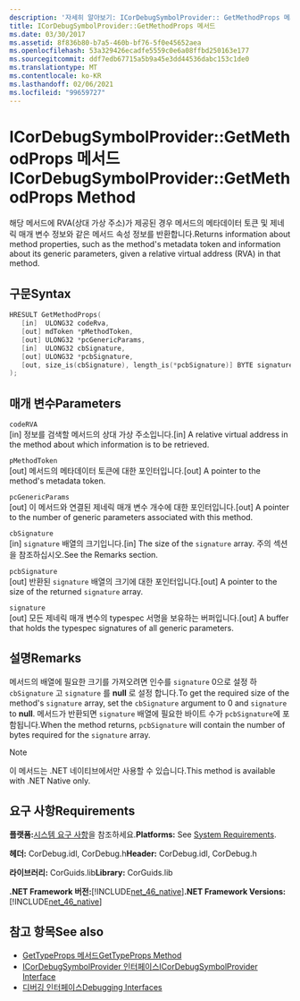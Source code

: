 ```yaml
---
description: '자세히 알아보기: ICorDebugSymbolProvider:: GetMethodProps 메서드'
title: ICorDebugSymbolProvider::GetMethodProps 메서드
ms.date: 03/30/2017
ms.assetid: 8f836b80-b7a5-460b-bf76-5f0e45652aea
ms.openlocfilehash: 53a329426ecadfe5559c0e6a08ffbd250163e177
ms.sourcegitcommit: ddf7edb67715a5b9a45e3dd44536dabc153c1de0
ms.translationtype: MT
ms.contentlocale: ko-KR
ms.lasthandoff: 02/06/2021
ms.locfileid: "99659727"
---
```

# <a name="icordebugsymbolprovidergetmethodprops-method"></a><span data-ttu-id="59e84-103">ICorDebugSymbolProvider::GetMethodProps 메서드</span><span class="sxs-lookup"><span data-stu-id="59e84-103">ICorDebugSymbolProvider::GetMethodProps Method</span></span>

<span data-ttu-id="59e84-104">해당 메서드에 RVA(상대 가상 주소)가 제공된 경우 메서드의 메타데이터 토큰 및 제네릭 매개 변수 정보와 같은 메서드 속성 정보를 반환합니다.</span><span class="sxs-lookup"><span data-stu-id="59e84-104">Returns information about method properties, such as the method's metadata token and information about its generic parameters, given a relative virtual address (RVA) in that method.</span></span>  
  
## <a name="syntax"></a><span data-ttu-id="59e84-105">구문</span><span class="sxs-lookup"><span data-stu-id="59e84-105">Syntax</span></span>  
  
```cpp  
HRESULT GetMethodProps(  
   [in]  ULONG32 codeRva,  
   [out] mdToken *pMethodToken,  
   [out] ULONG32 *pcGenericParams,  
   [in]  ULONG32 cbSignature,  
   [out] ULONG32 *pcbSignature,  
   [out, size_is(cbSignature), length_is(*pcbSignature)] BYTE signature[]  
);  
```  
  
## <a name="parameters"></a><span data-ttu-id="59e84-106">매개 변수</span><span class="sxs-lookup"><span data-stu-id="59e84-106">Parameters</span></span>  

 `codeRVA`  
 <span data-ttu-id="59e84-107">[in] 정보를 검색할 메서드의 상대 가상 주소입니다.</span><span class="sxs-lookup"><span data-stu-id="59e84-107">[in] A relative virtual address in the method about which information is to be retrieved.</span></span>  
  
 `pMethodToken`  
 <span data-ttu-id="59e84-108">[out] 메서드의 메타데이터 토큰에 대한 포인터입니다.</span><span class="sxs-lookup"><span data-stu-id="59e84-108">[out] A pointer to the method's metadata token.</span></span>  
  
 `pcGenericParams`  
 <span data-ttu-id="59e84-109">[out] 이 메서드와 연결된 제네릭 매개 변수 개수에 대한 포인터입니다.</span><span class="sxs-lookup"><span data-stu-id="59e84-109">[out] A pointer to the number of generic parameters associated with this method.</span></span>  
  
 `cbSignature`  
 <span data-ttu-id="59e84-110">[in] `signature` 배열의 크기입니다.</span><span class="sxs-lookup"><span data-stu-id="59e84-110">[in] The size of the `signature` array.</span></span> <span data-ttu-id="59e84-111">주의 섹션을 참조하십시오.</span><span class="sxs-lookup"><span data-stu-id="59e84-111">See the Remarks section.</span></span>  
  
 `pcbSignature`  
 <span data-ttu-id="59e84-112">[out] 반환된 `signature` 배열의 크기에 대한 포인터입니다.</span><span class="sxs-lookup"><span data-stu-id="59e84-112">[out] A pointer to the size of the returned `signature` array.</span></span>  
  
 `signature`  
 <span data-ttu-id="59e84-113">[out] 모든 제네릭 매개 변수의 typespec 서명을 보유하는 버퍼입니다.</span><span class="sxs-lookup"><span data-stu-id="59e84-113">[out] A buffer that holds the typespec signatures of all generic parameters.</span></span>  
  
## <a name="remarks"></a><span data-ttu-id="59e84-114">설명</span><span class="sxs-lookup"><span data-stu-id="59e84-114">Remarks</span></span>  

 <span data-ttu-id="59e84-115">메서드의 배열에 필요한 크기를 가져오려면 인수를 `signature` 0으로 설정 하 `cbSignature` 고 `signature` 를 **null** 로 설정 합니다.</span><span class="sxs-lookup"><span data-stu-id="59e84-115">To get the required size of the method's `signature` array, set the `cbSignature` argument to 0 and `signature` to **null**.</span></span> <span data-ttu-id="59e84-116">메서드가 반환되면 `signature` 배열에 필요한 바이트 수가 `pcbSignature`에 포함됩니다.</span><span class="sxs-lookup"><span data-stu-id="59e84-116">When the method returns, `pcbSignature` will contain the number of bytes required for the `signature` array.</span></span>  
  
> [!NOTE]
> <span data-ttu-id="59e84-117">이 메서드는 .NET 네이티브에서만 사용할 수 있습니다.</span><span class="sxs-lookup"><span data-stu-id="59e84-117">This method is available with .NET Native only.</span></span>  
  
## <a name="requirements"></a><span data-ttu-id="59e84-118">요구 사항</span><span class="sxs-lookup"><span data-stu-id="59e84-118">Requirements</span></span>  

 <span data-ttu-id="59e84-119">**플랫폼:**[시스템 요구 사항](../../get-started/system-requirements.md)을 참조하세요.</span><span class="sxs-lookup"><span data-stu-id="59e84-119">**Platforms:** See [System Requirements](../../get-started/system-requirements.md).</span></span>  
  
 <span data-ttu-id="59e84-120">**헤더:** CorDebug.idl, CorDebug.h</span><span class="sxs-lookup"><span data-stu-id="59e84-120">**Header:** CorDebug.idl, CorDebug.h</span></span>  
  
 <span data-ttu-id="59e84-121">**라이브러리:** CorGuids.lib</span><span class="sxs-lookup"><span data-stu-id="59e84-121">**Library:** CorGuids.lib</span></span>  
  
 <span data-ttu-id="59e84-122">**.NET Framework 버전:**[!INCLUDE[net_46_native](../../../../includes/net-46-native-md.md)]</span><span class="sxs-lookup"><span data-stu-id="59e84-122">**.NET Framework Versions:** [!INCLUDE[net_46_native](../../../../includes/net-46-native-md.md)]</span></span>  
  
## <a name="see-also"></a><span data-ttu-id="59e84-123">참고 항목</span><span class="sxs-lookup"><span data-stu-id="59e84-123">See also</span></span>

- [<span data-ttu-id="59e84-124">GetTypeProps 메서드</span><span class="sxs-lookup"><span data-stu-id="59e84-124">GetTypeProps Method</span></span>](icordebugsymbolprovider-gettypeprops-method.md)
- [<span data-ttu-id="59e84-125">ICorDebugSymbolProvider 인터페이스</span><span class="sxs-lookup"><span data-stu-id="59e84-125">ICorDebugSymbolProvider Interface</span></span>](icordebugsymbolprovider-interface.md)
- [<span data-ttu-id="59e84-126">디버깅 인터페이스</span><span class="sxs-lookup"><span data-stu-id="59e84-126">Debugging Interfaces</span></span>](debugging-interfaces.md)
